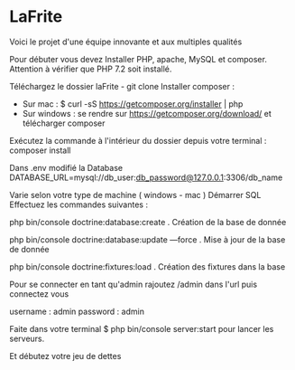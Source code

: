 # LaFrite
Voici le projet d'une équipe innovante et aux multiples qualités

Pour débuter vous devez Installer PHP, apache, MySQL et composer. Attention à vérifier que PHP 7.2 soit installé.

Téléchargez le dossier laFrite - git clone
Installer composer : 
- Sur mac : $ curl -sS https://getcomposer.org/installer | php
- Sur windows : se rendre sur https://getcomposer.org/download/ et télécharger composer

Exécutez la commande à l'intérieur du dossier depuis votre terminal : composer install

Dans .env modifié la Database DATABASE_URL=mysql://db_user:db_password@127.0.0.1:3306/db_name

Varie selon votre type de machine ( windows - mac )
Démarrer SQL Effectuez les commandes suivantes :

php bin/console doctrine:database:create . Création de la base de donnée

php bin/console doctrine:database:update —force . Mise à jour de la base de donnée

php bin/console doctrine:fixtures:load . Création des fixtures dans la base

Pour se connecter en tant qu'admin rajoutez /admin dans l'url puis connectez vous

username : admin password : admin


Faite dans votre terminal $ php bin/console server:start pour lancer les serveurs.

Et débutez votre jeu de dettes
